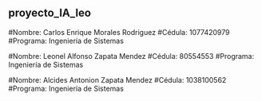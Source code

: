 ## proyecto_IA_leo
#Nombre: Carlos Enrique Morales Rodriguez
#Cédula: 1077420979
#Programa: Ingeniería de Sistemas

#Nombre: Leonel Alfonso Zapata Mendez
#Cédula: 80554553
#Programa: Ingeniería de Sistemas

#Nombre: Alcides Antonion Zapata Mendez
#Cédula: 1038100562
#Programa: Ingeniería de Sistemas

